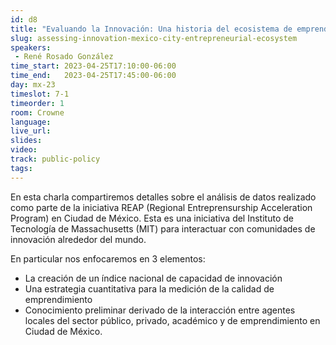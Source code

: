 ```yaml
---
id: d8
title: "Evaluando la Innovación: Una historia del ecosistema de emprendimiento en Ciudad de México"
slug: assessing-innovation-mexico-city-entrepreneurial-ecosystem
speakers:
 - René Rosado González
time_start: 2023-04-25T17:10:00-06:00
time_end:   2023-04-25T17:45:00-06:00
day: mx-23
timeslot: 7-1
timeorder: 1
room: Crowne
language: 
live_url: 
slides: 
video: 
track: public-policy
tags:
---
```


En esta charla compartiremos detalles sobre el análisis de datos realizado como parte de la iniciativa REAP (Regional Entreprensurship Acceleration Program) en Ciudad de México. Esta es una iniciativa del Instituto de Tecnología de Massachusetts (MIT) para interactuar con comunidades de innovación alrededor del mundo.

En particular nos enfocaremos en 3 elementos: 
 * La creación de un índice nacional de capacidad de innovación
 * Una estrategia cuantitativa para la medición de la calidad de emprendimiento
 * Conocimiento preliminar derivado de la interacción entre agentes locales del sector público, privado, académico y de emprendimiento en Ciudad de México.
